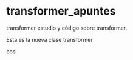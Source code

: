 # transformer_apuntes
transformer
estudio y código sobre transformer.

Esta es la nueva clase transformer

cosi
